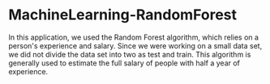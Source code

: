 # MachineLearning-RandomForest

In this application, we used the Random Forest algorithm, which relies on a person's experience and salary. Since we were working on a small data set, we did not divide the data set into two as test and train. This algorithm is generally used to estimate the full salary of people with half a year of experience.
